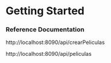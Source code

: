# Getting Started

### Reference Documentation

http://localhost:8090/api/crearPeliculas

http://localhost:8090/api/peliculas